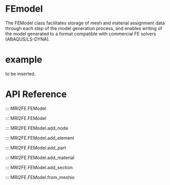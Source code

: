 # FEmodel

The FEModel class facilitates storage of mesh and material assignment data through each step of the model generation process, and enables writing of the model generated to a format compatible with commercial FE solvers (ABAQUS/LS-DYNA).

# example

to be inserted.

# API Reference

::: MRI2FE.FEModel

::: MRI2FE.FEModel

::: MRI2FE.FEModel.add_node

::: MRI2FE.FEModel.add_element

::: MRI2FE.FEModel.add_part

::: MRI2FE.FEModel.add_material

::: MRI2FE.FEModel.add_section

::: MRI2FE.FEModel.from_meshio